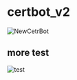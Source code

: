 # certbot_v2

![NewCetrBot](https://user-images.githubusercontent.com/100894372/201576251-481fbe41-35b1-439b-88b6-c568c6637a19.svg)

## more test

![test](https://user-images.githubusercontent.com/100894372/201598306-ef39908e-efd0-4ed7-83c8-53971d5bce57.svg)

